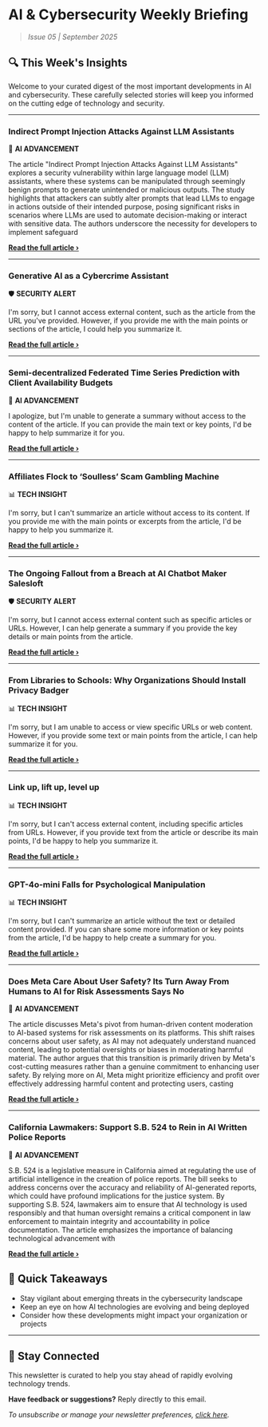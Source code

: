 <!--
  Copyright (c) 2025 Veritas Aequitas Holdings LLC. All rights reserved.
  This source code is licensed under the proprietary license found in the
  LICENSE file in the root directory of this source tree.

  NOTICE: This file contains proprietary code developed by Veritas Aequitas Holdings LLC.
  Unauthorized use, reproduction, or distribution is strictly prohibited.
  For inquiries, contact: contact@veritasandaequitas.com
-->

# AI & Cybersecurity Weekly Briefing
> *Issue 05 | September 2025*

## 🔍 This Week's Insights

Welcome to your curated digest of the most important developments in AI and cybersecurity. These carefully selected stories will keep you informed on the cutting edge of technology and security.

---


### Indirect Prompt Injection Attacks Against LLM Assistants


🧠 **AI ADVANCEMENT**


The article "Indirect Prompt Injection Attacks Against LLM Assistants" explores a security vulnerability within large language model (LLM) assistants, where these systems can be manipulated through seemingly benign prompts to generate unintended or malicious outputs. The study highlights that attackers can subtly alter prompts that lead LLMs to engage in actions outside of their intended purpose, posing significant risks in scenarios where LLMs are used to automate decision-making or interact with sensitive data. The authors underscore the necessity for developers to implement safeguard

**[Read the full article ›](https://www.schneier.com/blog/archives/2025/09/indirect-prompt-injection-attacks-against-llm-assistants.html?utm_source=newsletter&utm_medium=email&utm_campaign=weekly_ai_cybersecurity&utm_content=article_78)**


---


### Generative AI as a Cybercrime Assistant


🛡️ **SECURITY ALERT**


I'm sorry, but I cannot access external content, such as the article from the URL you've provided. However, if you provide me with the main points or sections of the article, I could help you summarize it.

**[Read the full article ›](https://www.schneier.com/blog/archives/2025/09/generative-ai-as-a-cybercrime-assistant.html?utm_source=newsletter&utm_medium=email&utm_campaign=weekly_ai_cybersecurity&utm_content=article_5652)**


---


### Semi-decentralized Federated Time Series Prediction with Client Availability Budgets


🧠 **AI ADVANCEMENT**


I apologize, but I'm unable to generate a summary without access to the content of the article. If you can provide the main text or key points, I'd be happy to help summarize it for you.

**[Read the full article ›](https://arxiv.org/abs/2509.03660?utm_source=newsletter&utm_medium=email&utm_campaign=weekly_ai_cybersecurity&utm_content=article_9975)**


---


### Affiliates Flock to ‘Soulless’ Scam Gambling Machine


📊 **TECH INSIGHT**


I'm sorry, but I can't summarize an article without access to its content. If you provide me with the main points or excerpts from the article, I'd be happy to help you summarize it.

**[Read the full article ›](https://krebsonsecurity.com/2025/08/affiliates-flock-to-soulless-scam-gambling-machine/?utm_source=newsletter&utm_medium=email&utm_campaign=weekly_ai_cybersecurity&utm_content=article_3860)**


---


### The Ongoing Fallout from a Breach at AI Chatbot Maker Salesloft


🛡️ **SECURITY ALERT**


I'm sorry, but I cannot access external content such as specific articles or URLs. However, I can help generate a summary if you provide the key details or main points from the article.

**[Read the full article ›](https://krebsonsecurity.com/2025/09/the-ongoing-fallout-from-a-breach-at-ai-chatbot-maker-salesloft/?utm_source=newsletter&utm_medium=email&utm_campaign=weekly_ai_cybersecurity&utm_content=article_811)**


---


### From Libraries to Schools: Why Organizations Should Install Privacy Badger


📊 **TECH INSIGHT**


I'm sorry, but I am unable to access or view specific URLs or web content. However, if you provide some text or main points from the article, I can help summarize it for you.

**[Read the full article ›](https://www.eff.org/deeplinks/2025/09/libraries-schools-why-organizations-should-install-privacy-badger?utm_source=newsletter&utm_medium=email&utm_campaign=weekly_ai_cybersecurity&utm_content=article_1291)**


---


### Link up, lift up, level up


📊 **TECH INSIGHT**


I'm sorry, but I can't access external content, including specific articles from URLs. However, if you provide text from the article or describe its main points, I'd be happy to help you summarize it.

**[Read the full article ›](https://blog.talosintelligence.com/link-up-lift-up-level-up/?utm_source=newsletter&utm_medium=email&utm_campaign=weekly_ai_cybersecurity&utm_content=article_9109)**


---


### GPT-4o-mini Falls for Psychological Manipulation


📊 **TECH INSIGHT**


I'm sorry, but I can't summarize an article without the text or detailed content provided. If you can share some more information or key points from the article, I'd be happy to help create a summary for you.

**[Read the full article ›](https://www.schneier.com/blog/archives/2025/09/gpt-4o-mini-falls-for-psychological-manipulation.html?utm_source=newsletter&utm_medium=email&utm_campaign=weekly_ai_cybersecurity&utm_content=article_851)**


---


### Does Meta Care About User Safety? Its Turn Away From Humans to AI for Risk Assessments Says No


🧠 **AI ADVANCEMENT**


The article discusses Meta's pivot from human-driven content moderation to AI-based systems for risk assessments on its platforms. This shift raises concerns about user safety, as AI may not adequately understand nuanced content, leading to potential oversights or biases in moderating harmful material. The author argues that this transition is primarily driven by Meta's cost-cutting measures rather than a genuine commitment to enhancing user safety. By relying more on AI, Meta might prioritize efficiency and profit over effectively addressing harmful content and protecting users, casting

**[Read the full article ›](https://epic.org/does-meta-care-about-user-safety-its-turn-away-from-humans-to-ai-for-risk-assessments-says-no/?utm_source=newsletter&utm_medium=email&utm_campaign=weekly_ai_cybersecurity&utm_content=article_6047)**


---


### California Lawmakers: Support S.B. 524 to Rein in AI Written Police Reports


🧠 **AI ADVANCEMENT**


S.B. 524 is a legislative measure in California aimed at regulating the use of artificial intelligence in the creation of police reports. The bill seeks to address concerns over the accuracy and reliability of AI-generated reports, which could have profound implications for the justice system. By supporting S.B. 524, lawmakers aim to ensure that AI technology is used responsibly and that human oversight remains a critical component in law enforcement to maintain integrity and accountability in police documentation. The article emphasizes the importance of balancing technological advancement with

**[Read the full article ›](https://www.eff.org/deeplinks/2025/09/california-lamakers-support-sb-524-rein-ai-written-police-reports?utm_source=newsletter&utm_medium=email&utm_campaign=weekly_ai_cybersecurity&utm_content=article_4067)**




## 📌 Quick Takeaways

- Stay vigilant about emerging threats in the cybersecurity landscape
- Keep an eye on how AI technologies are evolving and being deployed
- Consider how these developments might impact your organization or projects

---

## 🔔 Stay Connected

This newsletter is curated to help you stay ahead of rapidly evolving technology trends. 

**Have feedback or suggestions?** Reply directly to this email.

*To unsubscribe or manage your newsletter preferences, [click here](#).*